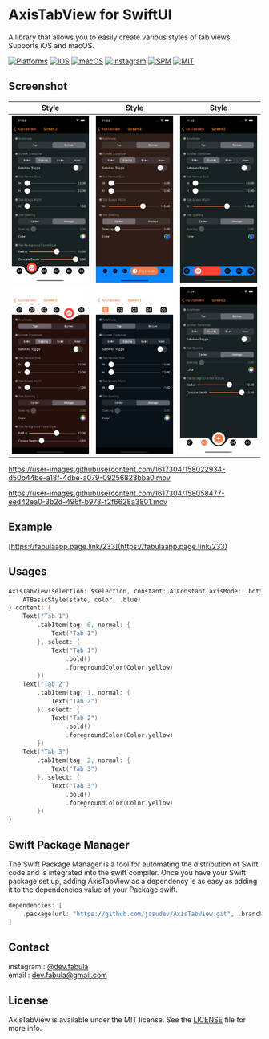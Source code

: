 # **AxisTabView for SwiftUI**
A library that allows you to easily create various styles of tab views. Supports iOS and macOS.

[![Platforms](https://img.shields.io/badge/Platforms-iOS%20%7C%20macOS-blue?style=flat-square)](https://developer.apple.com/macOS)
[![iOS](https://img.shields.io/badge/iOS-14.0-blue.svg)](https://developer.apple.com/iOS)
[![macOS](https://img.shields.io/badge/macOS-11.0-blue.svg)](https://developer.apple.com/macOS)
[![instagram](https://img.shields.io/badge/instagram-@dev.fabula-orange.svg?style=flat-square)](https://www.instagram.com/dev.fabula)
[![SPM](https://img.shields.io/badge/SPM-compatible-red?style=flat-square)](https://developer.apple.com/documentation/swift_packages/package/)
[![MIT](https://img.shields.io/badge/licenses-MIT-red.svg)](https://opensource.org/licenses/MIT)  

## Screenshot
|Style|Style|Style|
|:---:|:---:|:---:|
|<img src="Markdown/AxisTabView1.png">|<img src="Markdown/AxisTabView2.png">|<img src="Markdown/AxisTabView4.png">|
|<img src="Markdown/AxisTabView3.png">|<img src="Markdown/AxisTabView6.png">|<img src="Markdown/AxisTabView5.png">|

https://user-images.githubusercontent.com/1617304/158022934-d50b44be-a18f-4dbe-a079-09256823bba0.mov

https://user-images.githubusercontent.com/1617304/158058477-eed42ea0-3b2d-496f-b978-f2f6628a3801.mov

## Example
[https://fabulaapp.page.link/233](https://fabulaapp.page.link/233)

## Usages
```swift
AxisTabView(selection: $selection, constant: ATConstant(axisMode: .bottom)) { state in
    ATBasicStyle(state, color: .blue)
} content: {
    Text("Tab 1")
        .tabItem(tag: 0, normal: {
            Text("Tab 1")
        }, select: {
            Text("Tab 1")
                .bold()
                .foregroundColor(Color.yellow)
        })
    Text("Tab 2")
        .tabItem(tag: 1, normal: {
            Text("Tab 2")
        }, select: {
            Text("Tab 2")
                .bold()
                .foregroundColor(Color.yellow)
        })
    Text("Tab 3")
        .tabItem(tag: 2, normal: {
            Text("Tab 3")
        }, select: {
            Text("Tab 3")
                .bold()
                .foregroundColor(Color.yellow)
        })
}
```
  
## Swift Package Manager
The Swift Package Manager is a tool for automating the distribution of Swift code and is integrated into the swift compiler. Once you have your Swift package set up, adding AxisTabView as a dependency is as easy as adding it to the dependencies value of your Package.swift.

```swift
dependencies: [
    .package(url: "https://github.com/jasudev/AxisTabView.git", .branch("main"))
]
```

## Contact
instagram : [@dev.fabula](https://www.instagram.com/dev.fabula)  
email : [dev.fabula@gmail.com](mailto:dev.fabula@gmail.com)

## License
AxisTabView is available under the MIT license. See the [LICENSE](LICENSE) file for more info.
